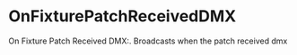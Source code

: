 # OnFixturePatchReceivedDMX

On Fixture Patch Received DMX:. Broadcasts when the patch received dmx

